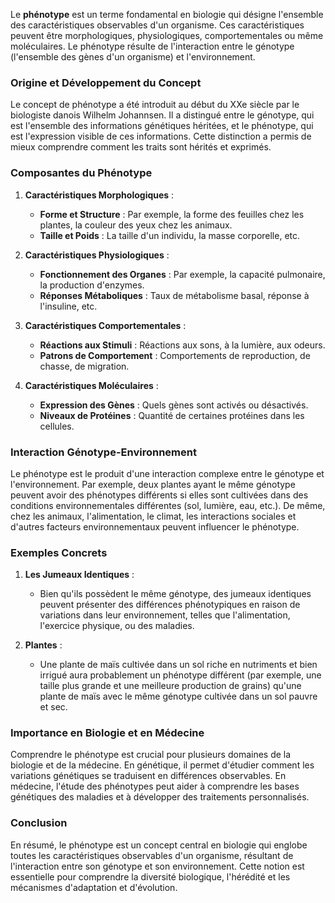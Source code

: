 Le **phénotype** est un terme fondamental en biologie qui désigne l'ensemble des caractéristiques observables d'un organisme. Ces caractéristiques peuvent être morphologiques, physiologiques, comportementales ou même moléculaires. Le phénotype résulte de l'interaction entre le génotype (l'ensemble des gènes d'un organisme) et l'environnement.

### Origine et Développement du Concept

Le concept de phénotype a été introduit au début du XXe siècle par le biologiste danois Wilhelm Johannsen. Il a distingué entre le génotype, qui est l'ensemble des informations génétiques héritées, et le phénotype, qui est l'expression visible de ces informations. Cette distinction a permis de mieux comprendre comment les traits sont hérités et exprimés.

### Composantes du Phénotype

1. **Caractéristiques Morphologiques** :
   - **Forme et Structure** : Par exemple, la forme des feuilles chez les plantes, la couleur des yeux chez les animaux.
   - **Taille et Poids** : La taille d'un individu, la masse corporelle, etc.

2. **Caractéristiques Physiologiques** :
   - **Fonctionnement des Organes** : Par exemple, la capacité pulmonaire, la production d'enzymes.
   - **Réponses Métaboliques** : Taux de métabolisme basal, réponse à l'insuline, etc.

3. **Caractéristiques Comportementales** :
   - **Réactions aux Stimuli** : Réactions aux sons, à la lumière, aux odeurs.
   - **Patrons de Comportement** : Comportements de reproduction, de chasse, de migration.

4. **Caractéristiques Moléculaires** :
   - **Expression des Gènes** : Quels gènes sont activés ou désactivés.
   - **Niveaux de Protéines** : Quantité de certaines protéines dans les cellules.

### Interaction Génotype-Environnement

Le phénotype est le produit d'une interaction complexe entre le génotype et l'environnement. Par exemple, deux plantes ayant le même génotype peuvent avoir des phénotypes différents si elles sont cultivées dans des conditions environnementales différentes (sol, lumière, eau, etc.). De même, chez les animaux, l'alimentation, le climat, les interactions sociales et d'autres facteurs environnementaux peuvent influencer le phénotype.

### Exemples Concrets

1. **Les Jumeaux Identiques** :
   - Bien qu'ils possèdent le même génotype, des jumeaux identiques peuvent présenter des différences phénotypiques en raison de variations dans leur environnement, telles que l'alimentation, l'exercice physique, ou des maladies.

2. **Plantes** :
   - Une plante de maïs cultivée dans un sol riche en nutriments et bien irrigué aura probablement un phénotype différent (par exemple, une taille plus grande et une meilleure production de grains) qu'une plante de maïs avec le même génotype cultivée dans un sol pauvre et sec.

### Importance en Biologie et en Médecine

Comprendre le phénotype est crucial pour plusieurs domaines de la biologie et de la médecine. En génétique, il permet d'étudier comment les variations génétiques se traduisent en différences observables. En médecine, l'étude des phénotypes peut aider à comprendre les bases génétiques des maladies et à développer des traitements personnalisés.

### Conclusion

En résumé, le phénotype est un concept central en biologie qui englobe toutes les caractéristiques observables d'un organisme, résultant de l'interaction entre son génotype et son environnement. Cette notion est essentielle pour comprendre la diversité biologique, l'hérédité et les mécanismes d'adaptation et d'évolution.